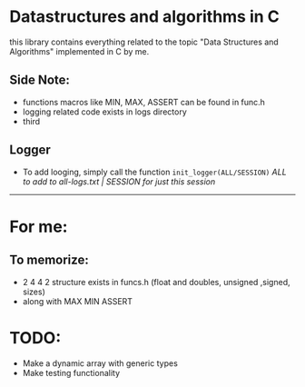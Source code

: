 # Datastructures and algorithms in C

this library contains everything related to the topic "Data Structures and Algorithms" implemented in C by me.

## Side Note:

- functions macros like MIN, MAX, ASSERT can be found in func.h
- logging related code exists in logs directory
- third

## Logger

- To add looging, simply call the function `init_logger(ALL/SESSION)` _ALL to add to all-logs.txt | SESSION for just this session_

---

# For me:

## To memorize:

- 2 4 4 2 structure exists in funcs.h (float and doubles, unsigned ,signed, sizes)
- along with MAX MIN ASSERT

# TODO:

- Make a dynamic array with generic types
- Make testing functionality
